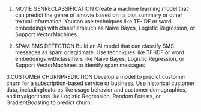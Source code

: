 1. MOVIE GENRECLASSIFICATION
Create a machine learning model that can predict the genre of amovie based on its plot summary or other textual information. Youcan use techniques like TF-IDF or word embeddings with classifierssuch as Naive Bayes, Logistic Regression, or Support VectorMachines.


3. SPAM SMS DETECTION
Build an AI model that can classify SMS messages as spam orlegitimate. Use techniques like TF-IDF or word embeddings withclassifiers like Naive Bayes, Logistic Regression, or Support VectorMachines to identify spam messages


  3.CUSTOMER CHURNPREDICTION
Develop a model to predict customer churn for a subscription-based service or business. Use historical customer data, includingfeatures like usage behavior and customer demographics, and tryalgorithms like Logistic Regression, Random Forests, or GradientBoosting to predict churn.
